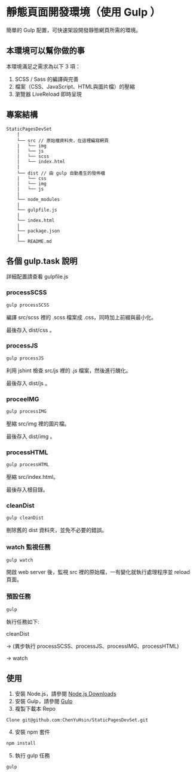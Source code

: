 # 靜態頁面開發環境（使用 Gulp ）
簡單的 Gulp 配置，可快速架設開發靜態網頁所需的環境。
## 本環境可以幫你做的事
本環境滿足之需求為以下 3 項：
1. SCSS / Sass 的編譯與完善
2. 檔案（CSS、JavaScript、HTML與圖片檔）的壓縮
3. 瀏覽器 LiveReload 即時呈現
## 專案結構
```
StaticPagesDevSet
    |
    └── src // 原始檔資料夾，在這裡編寫網頁
    |   └── img
    |   └── js
    |   └── scss
    |   └── index.html 
    |
    └── dist // 由 gulp 自動產生的發佈檔
    |   └── css
    |   └── img
    |   └── js  
    |
    └── node_modules
    |
    └── gulpfile.js
    |
    └── index.html
    |
    └── package.json
    |
    └── README.md
```
## 各個 gulp.task 說明
詳細配置請查看 gulpfile.js

### processSCSS

```javascript
gulp processSCSS
```

編譯  src/scss 裡的 .scss 檔案成 .css，同時加上前綴與最小化。  

最後存入 dist/css 。  
### processJS

```javascript
gulp processJS
```

利用 jshint 檢查 src/js 裡的 .js 檔案，然後進行醜化。

最後存入 dist/js 。

### proceeIMG

```javascript
gulp processIMG
```

壓縮 src/img 裡的圖片檔。

最後存入 dist/img 。

### processHTML

```javascript
gulp processHTML
```

壓縮 src/index.html。

最後存入根目錄。

### cleanDist 

```javascript
gulp cleanDist
```

刪除舊的 dist 資料夾，並免不必要的錯誤。

### watch 監視任務

```javascript
gulp watch
```
開啟 web server 後，監視 src 裡的原始檔，一有變化就執行處理程序並 reload 頁面。

### 預設任務
```javascript
gulp
```
執行任務如下:

   cleanDist  

-> (異步執行 processSCSS、processJS、processIMG、processHTML)  

-> watch 

## 使用
1. 安裝 Node.js，請參閱 [Node.js Downloads](https://nodejs.org/en/download/)
2. 安裝 Gulp，請參閱 [Gulp](http://gulpjs.com)
3. 複製下載本 Repo
```git
Clone git@github.com:ChenYuHsin/StaticPagesDevSet.git
```
4. 安裝 npm 套件
```javascript
npm install
```
5. 執行 gulp 任務
```javascript
gulp
```

